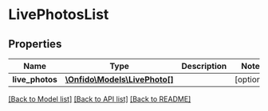 # LivePhotosList

## Properties
Name | Type | Description | Notes
------------ | ------------- | ------------- | -------------
**live_photos** | [**\Onfido\Models\LivePhoto[]**](LivePhoto.md) |  | [optional] 

[[Back to Model list]](../README.md#documentation-for-models) [[Back to API list]](../README.md#documentation-for-api-endpoints) [[Back to README]](../README.md)


